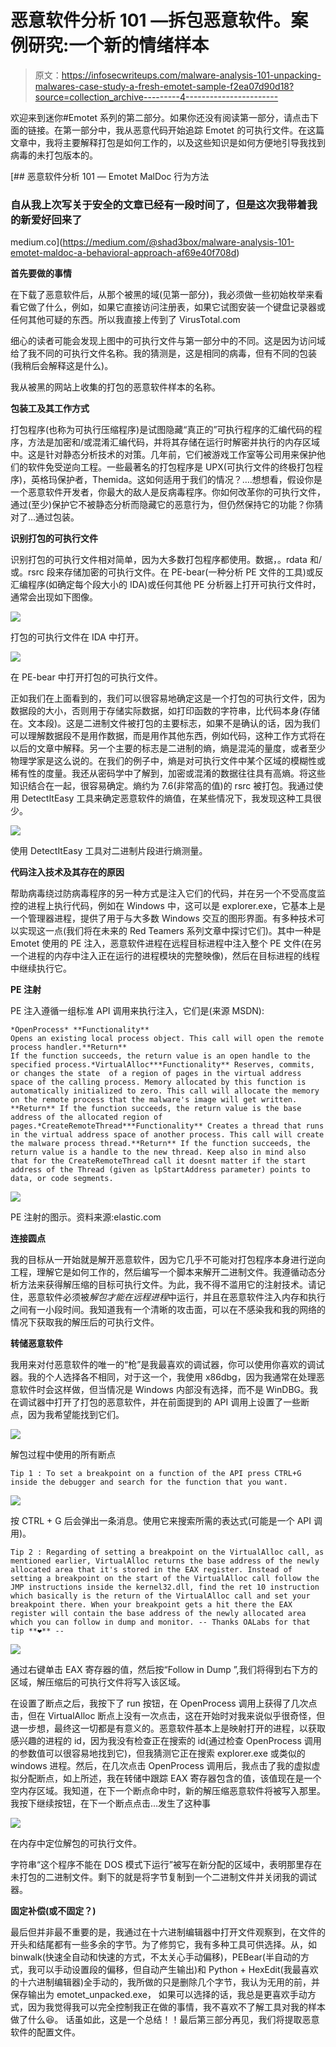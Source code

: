 # 恶意软件分析 101 —拆包恶意软件。案例研究:一个新的情绪样本

> 原文：<https://infosecwriteups.com/malware-analysis-101-unpacking-malwares-case-study-a-fresh-emotet-sample-f2ea07d90d18?source=collection_archive---------4----------------------->

欢迎来到迷你#Emotet 系列的第二部分。如果你还没有阅读第一部分，请点击下面的链接。在第一部分中，我从恶意代码开始追踪 Emotet 的可执行文件。在这篇文章中，我将主要解释打包是如何工作的，以及这些知识是如何方便地引导我找到病毒的未打包版本的。

[](https://medium.com/@shad3box/malware-analysis-101-emotet-maldoc-a-behavioral-approach-af69e40f708d) [## 恶意软件分析 101 — Emotet MalDoc 行为方法

### 自从我上次写关于安全的文章已经有一段时间了，但是这次我带着我的新爱好回来了

medium.co](https://medium.com/@shad3box/malware-analysis-101-emotet-maldoc-a-behavioral-approach-af69e40f708d) 

**首先要做的事情**

在下载了恶意软件后，从那个被黑的域(见第一部分)，我必须做一些初始枚举来看看它做了什么，例如，如果它直接访问注册表，如果它试图安装一个键盘记录器或任何其他可疑的东西。所以我直接上传到了 VirusTotal.com

细心的读者可能会发现上图中的可执行文件与第一部分中的不同。这是因为访问域给了我不同的可执行文件名称。我的猜测是，这是相同的病毒，但有不同的包装(我稍后会解释这是什么)。

我从被黑的网站上收集的打包的恶意软件样本的名称。

**包装工及其工作方式**

打包程序(也称为可执行压缩程序)是试图隐藏“真正的”可执行程序的汇编代码的程序，方法是加密和/或混淆汇编代码，并将其存储在运行时解密并执行的内存区域中。这是针对静态分析技术的对策。几年前，它们被游戏工作室等公司用来保护他们的软件免受逆向工程。一些最著名的打包程序是 UPX(可执行文件的终极打包程序)，英格玛保护者，Themida。这如何适用于我们的情况？….想想看，假设你是一个恶意软件开发者，你最大的敌人是反病毒程序。你如何改革你的可执行文件，通过(至少)保护它不被静态分析而隐藏它的恶意行为，但仍然保持它的功能？你猜对了…通过包装。

**识别打包的可执行文件**

识别打包的可执行文件相对简单，因为大多数打包程序都使用。数据，。rdata 和/或。rsrc 段来存储加密的可执行文件。在 PE-bear(一种分析 PE 文件的工具)或反汇编程序(如确定每个段大小的 IDA)或任何其他 PE 分析器上打开可执行文件时，通常会出现如下图像。

![](img/613d84ad09aa2f0bab7ade9498cf1ec4.png)

打包的可执行文件在 IDA 中打开。

![](img/c31c042ba4274666f9f2848d5d6433ff.png)

在 PE-bear 中打开打包的可执行文件。

正如我们在上面看到的，我们可以很容易地确定这是一个打包的可执行文件，因为数据段的大小，否则用于存储实际数据，如打印函数的字符串，比代码本身(存储在。文本段)。这是二进制文件被打包的主要标志，如果不是确认的话，因为我们可以理解数据段不是用作数据，而是用作其他东西，例如代码，这种工作方式将在以后的文章中解释。另一个主要的标志是二进制的熵，熵是混沌的量度，或者至少物理学家是这么说的。在我们的例子中，熵是对可执行文件中某个区域的模糊性或稀有性的度量。我还从密码学中了解到，加密或混淆的数据往往具有高熵。将这些知识结合在一起，很容易确定。熵约为 7.6(非常高的值)的 rsrc 被打包。我通过使用 DetectItEasy 工具来确定恶意软件的熵值，在某些情况下，我发现这种工具很少。

![](img/47831f4f06858721367baf9cdbf2afca.png)

使用 DetectItEasy 工具对二进制片段进行熵测量。

**代码注入技术及其存在的原因**

帮助病毒绕过防病毒程序的另一种方式是注入它们的代码，并在另一个不受高度监控的进程上执行代码，例如在 Windows 中，这可以是 explorer.exe，它基本上是一个管理器进程，提供了用于与大多数 Windows 交互的图形界面。有多种技术可以实现这一点(我们将在未来的 Red Teamers 系列文章中探讨它们)。其中一种是 Emotet 使用的 PE 注入，恶意软件进程在远程目标进程中注入整个 PE 文件(在另一个进程的内存中注入正在运行的进程模块的完整映像)，然后在目标进程的线程中继续执行它。

**PE 注射**

PE 注入遵循一组标准 API 调用来执行注入，它们是(来源 MSDN):

```
*OpenProcess* **Functionality**
Opens an existing local process object. This call will open the remote process handler.**Return** 
If the function succeeds, the return value is an open handle to the specified process.*VirtualAlloc***Functionality** Reserves, commits, or changes the state  of a region of pages in the virtual address space of the calling process. Memory allocated by this function is automatically initialized to zero. This call will allocate the memory on the remote process that the malware's image will get written. **Return** If the function succeeds, the return value is the base address of the allocated region of pages.*CreateRemoteThread***Functionality** Creates a thread that runs in the virtual address space of another process. This call will create the malware process thread.**Return** If the function succeeds, the return value is a handle to the new thread. Keep also in mind also that for the CreateRemoteThread call it doesnt matter if the start address of the Thread (given as lpStartAddress parameter) points to data, or code segments.
```

![](img/00296191f94d7f5c57bab494b688a8b1.png)

PE 注射的图示。资料来源:elastic.com

**连接圆点**

我的目标从一开始就是解开恶意软件，因为它几乎不可能对打包程序本身进行逆向工程，理解它是如何工作的，然后编写一个脚本来解开二进制文件。我遵循动态分析方法来获得解压缩的目标可执行文件。为此，我不得不滥用它的注射技术。请记住，恶意软件必须被*解包才能在远程进程*中运行，并且在恶意软件注入内存和执行之间有一小段时间。我知道我有一个清晰的攻击面，可以在不感染我和我的网络的情况下获取我的解压后的可执行文件。

**转储恶意软件**

我用来对付恶意软件的唯一的“枪”是我最喜欢的调试器，你可以使用你喜欢的调试器。我的个人选择各不相同，对于这一个，我使用 x86dbg，因为我通常在处理恶意软件时会这样做，但当情况是 Windows 内部没有选择，而不是 WinDBG。我在调试器中打开了打包的恶意软件，并在前面提到的 API 调用上设置了一些断点，因为我希望能找到它们。

![](img/5433133268114742d3b118a3f42c415a.png)

解包过程中使用的所有断点

```
Tip 1 : To set a breakpoint on a function of the API press CTRL+G inside the debugger and search for the function that you want.
```

![](img/1c428168066ad0ea2a61c5aa0a59372b.png)

按 CTRL + G 后会弹出一条消息。使用它来搜索所需的表达式(可能是一个 API 调用)。

```
Tip 2 : Regarding of setting a breakpoint on the VirtualAlloc call, as mentioned earlier, VirtualAlloc returns the base address of the newly allocated area that it's stored in the EAX register. Instead of setting a breakpoint on the start of the VirtualAlloc call follow the JMP instructions inside the kernel32.dll, find the ret 10 instruction which basically is the return of the VirtualAlloc call and set your breakpoint there. When your breakpoint gets a hit there the EAX register will contain the base address of the newly allocated area which you can follow in dump and monitor. -- Thanks OALabs for that tip **❤** ️--
```

![](img/62ea31017bd0f779a7c85f6eb1b6500b.png)

通过右键单击 EAX 寄存器的值，然后按“Follow in Dump ”,我们将得到右下方的区域，解压缩后的可执行文件将写入该区域。

在设置了断点之后，我按下了 run 按钮，在 OpenProcess 调用上获得了几次点击，但在 VirtualAlloc 断点上没有一次点击，这在开始时对我来说似乎很奇怪，但退一步想，最终这一切都是有意义的。恶意软件基本上是映射打开的进程，以获取感兴趣的进程的 id，因为我没有检查正在搜索的 id(通过检查 OpenProcess 调用的参数值可以很容易地找到它)，但我猜测它正在搜索 explorer.exe 或类似的 windows 进程。然后，在几次点击 OpenProcess 调用后，我点击了我的虚拟虚拟分配断点，如上所述，我在转储中跟踪 EAX 寄存器包含的值，该值现在是一个空内存区域。我知道，在下一个断点命中时，新的解压缩恶意软件将被写入那里。我按下继续按钮，在下一个断点点击…发生了这种事

![](img/675573e3de7d87541018a78431315364.png)

在内存中定位解包的可执行文件。

字符串“这个程序不能在 DOS 模式下运行”被写在新分配的区域中，表明那里存在未打包的二进制文件。剩下的就是将字节复制到一个二进制文件并关闭我的调试器。

**固定补偿(或不固定？)**

最后但并非最不重要的是，我通过在十六进制编辑器中打开文件观察到，在文件的开头和结尾都有一些多余的字节。为了修剪它，我有多种工具可供选择。从，如 binwalk(快速全自动和快速的方式，不太关心手动偏移)，PEBear(半自动的方式，我可以手动设置段的偏移，但自动产生输出)和 Python + HexEdit(我最喜欢的十六进制编辑器)全手动的，我所做的只是删除几个字节，我认为无用的前，并保存输出为 emotet_unpacked.exe， 如果可以选择的话，我总是更喜欢手动方式，因为我觉得我可以完全控制我正在做的事情，我不喜欢不了解工具对我的样本做了什么😆。 话虽如此，这是一个总结！！最后第三部分再见，我们将提取恶意软件的配置文件。